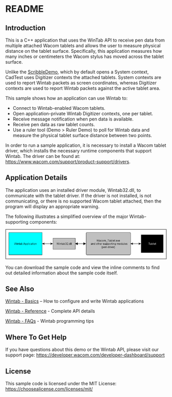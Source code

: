 # README

## Introduction
This is a C++ application that uses the WinTab API to receive pen data from multiple attached Wacom tablets and allows the user to measure physical distance on the tablet surface. Specifically, this application measures how many inches or centimeters the Wacom stylus has moved across the tablet surface.

Unlike the [ScribbleDemo](https://github.com/Wacom-Developer/wacom-device-kit-windows/blob/master/Wintab%20ScribbleDemo/SD-Win-README.md), which by default opens a System context, CadTest uses Digitizer contexts the attached tablets. System contexts are used to report Wintab packets as screen coordinates, whereas Digitizer contexts are used to report Wintab packets against the active tablet area.

This sample shows how an application can use Wintab to:

* Connect to Wintab-enabled Wacom tablets.
* Open application-private Wintab Digitizer contexts, one per tablet.
* Receive message notification when pen data is available.
* Receive pen data as raw tablet counts.
* Use a ruler tool (Demo > Ruler Demo) to poll for Wintab data and measure the physical tablet surface distance between two points.

In order to run a sample application, it is necessary to install a Wacom tablet driver, which installs the necessary runtime components that support Wintab. The driver can be found at: https://www.wacom.com/support/product-support/drivers.

## Application Details
The application uses an installed driver module, Wintab32.dll, to communicate with the tablet driver.  If the driver is not installed, is not communicating, or there is no supported Wacom tablet attached, then the program will display an appropriate warning.

The following illustrates a simplified overview of the major Wintab-supporting components:

![Overview of major Wintab-supporting components](./Media/sc-rm-cad-wintab-overview.png)


You can download the sample code and view the inline comments to find out detailed information about the sample code itself.

## See Also
[Wintab - Basics](https://developer-docs.wacom.com/wacom-device-api/docs/wintab-basics) – How to configure and write Wintab applications

[Wintab - Reference](https://developer-docs.wacom.com/wacom-device-api/docs/wintab-reference) - Complete API details

[Wintab - FAQs](https://developer-docs.wacom.com/wacom-device-api/docs/wintab-faqs) - Wintab programming tips


## Where To Get Help
If you have questions about this demo or the Wintab API, please visit our support page: https://developer.wacom.com/developer-dashboard/support

## License
This sample code is licensed under the MIT License: https://choosealicense.com/licenses/mit/